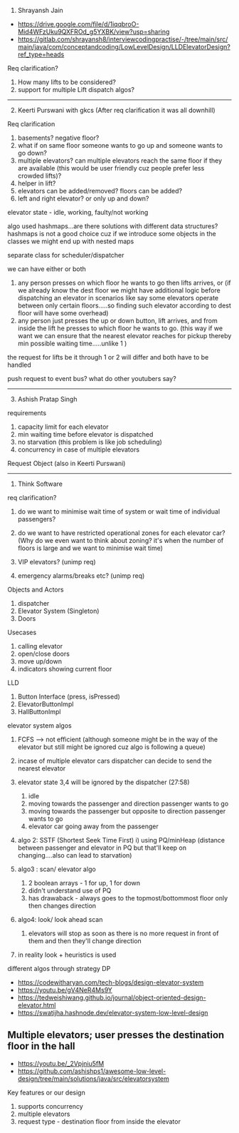 1. Shrayansh Jain
- https://drive.google.com/file/d/1iqqbroO-Mid4WFzUku9QXFROd_g5YXBK/view?usp=sharing
- https://gitlab.com/shrayansh8/interviewcodingpractise/-/tree/main/src/main/java/com/conceptandcoding/LowLevelDesign/LLDElevatorDesign?ref_type=heads

Req clarification?
1. How many lifts to be considered?
2. support for multiple Lift dispatch algos?

------------------------------------------------------------------------------
2. Keerti Purswani with gkcs (After req clarification it was all downhill)

Req clarification 
1) basements? negative floor?
2) what if on same floor someone wants to go up and someone wants to go down?
3) multiple elevators? can multiple elevators reach the same floor if they are available (this would be user friendly cuz people prefer less crowded lifts)?
4) helper in lift?
5) elevators can be added/removed? floors can be added?
6) left and right elevator? or only up and down?

elevator state - idle, working, faulty/not working

algo used hashmaps...are there solutions with different data structures?
hashmaps is not a good choice cuz if we introduce some objects in the classes we might end up with nested maps

separate class for scheduler/dispatcher


we can have either or both
1. any person presses on which floor he wants to go then lifts arrives, or (if we already know the dest floor we might have additional logic before dispatching an elevator in scenarios like say some elevators operate between only certain floors.....so finding such elevator according to dest floor will have some overhead)
2. any person just presses the up or down button, lift arrives, and from inside the lift he presses to which floor he wants to go. (this way if we want we can ensure that the nearest elevator reaches for pickup thereby min possible waiting time.....unlike 1 )

the request for lifts be it through 1 or 2 will differ and both have to be handled

push request to event bus? what do other youtubers say?

------------------------------------------------------------------------------
3. Ashish Pratap Singh

requirements
1) capacity limit for each elevator
2) min waiting time before elevator is dispatched
3) no starvation (this problem is like job scheduling)
4) concurrency in case of multiple elevators


Request Object (also in Keerti Purswani)

------------------------------------------------------------------------------
1. Think Software

req clarification?
1) do we want to minimise wait time of system or wait time of individual passengers?
2) do we want to have restricted operational zones for each elevator car? (Why do we even want to think about zoning? it's when the number of floors is large and we want to minimise wait time)

3) VIP elevators? (unimp req)
4) emergency alarms/breaks etc? (unimp req)

Objects and Actors
1) dispatcher
2) Elevator System (Singleton)
3) Doors

Usecases
1) calling elevator
2) open/close doors
3) move up/down
4) indicators showing current floor

LLD
1) Button Interface (press, isPressed)
2) ElevatorButtonImpl
3) HallButtonImpl

elevator system algos
1) FCFS --> not efficient (although someone might be in the way of the elevator but still might be ignored cuz algo is following a queue)
2) incase of multiple elevator cars dispatcher can decide to send the nearest elevator
3) elevator state 3,4 will be ignored by the dispatcher (27:58)
   1) idle
   2) moving towards the passenger and direction passenger wants to go
   3) moving towards the passenger but opposite to direction passenger wants to go
   4) elevator car going away from the passenger
4) algo 2: SSTF (Shortest Seek Time First) i) using PQ/minHeap (distance between passenger and elevator in PQ but that'll keep on changing....also can lead to starvation)

5) algo3 : scan/ elevator algo
   1) 2 boolean arrays - 1 for up, 1 for down
   2) didn't understand use of PQ
   3) has drawaback - always goes to the topmost/bottommost floor only then changes direction
6) algo4: look/ look ahead scan
   1) elevators will stop as soon as there is no more request in front of them and then they'll change direction
   
7) in reality look + heuristics is used

different algos through strategy DP


- https://codewitharyan.com/tech-blogs/design-elevator-system
- https://youtu.be/gV4NeR4Ms9Y
- https://tedweishiwang.github.io/journal/object-oriented-design-elevator.html
- https://swatijha.hashnode.dev/elevator-system-low-level-design


Multiple elevators; user presses the destination floor in the hall
---------------------------------------------------------------------
- https://youtu.be/_2Vpjniu5fM
- https://github.com/ashishps1/awesome-low-level-design/tree/main/solutions/java/src/elevatorsystem



Key features or our design
1. supports concurrency
2. multiple elevators
3. request type - destination floor from inside the elevator